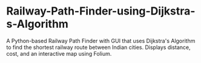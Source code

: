 # Railway-Path-Finder-using-Dijkstra-s-Algorithm
A Python-based Railway Path Finder with GUI that uses Dijkstra's Algorithm to find the shortest railway route between Indian cities. Displays distance, cost, and an interactive map using Folium.
